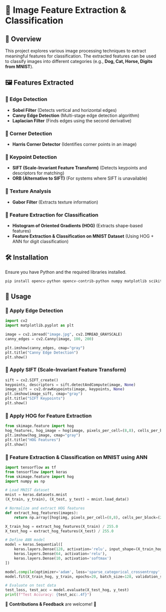 # 🚀 Image Feature Extraction & Classification

## 📌 Overview

This project explores various image processing techniques to extract meaningful features for classification. The extracted features can be used to classify images into different categories (e.g., **Dog, Cat, Horse, Digits from MNIST**).

## 🖼️ Features Extracted

### 🔹 Edge Detection

- **Sobel Filter** (Detects vertical and horizontal edges)
- **Canny Edge Detection** (Multi-stage edge detection algorithm)
- **Laplacian Filter** (Finds edges using the second derivative)

### 🔹 Corner Detection

- **Harris Corner Detector** (Identifies corner points in an image)

### 🔹 Keypoint Detection

- **SIFT (Scale-Invariant Feature Transform)** (Detects keypoints and descriptors for matching)
- **ORB (Alternative to SIFT)** (For systems where SIFT is unavailable)

### 🔹 Texture Analysis

- **Gabor Filter** (Extracts texture information)

### 🔹 Feature Extraction for Classification

- **Histogram of Oriented Gradients (HOG)** (Extracts shape-based features)
- **Feature Extraction & Classification on MNIST Dataset** (Using HOG + ANN for digit classification)

## 🛠️ Installation

Ensure you have Python and the required libraries installed.

```bash
pip install opencv-python opencv-contrib-python numpy matplotlib scikit-image tensorflow
```

## 📜 Usage

### 🔹 Apply Edge Detection

```python
import cv2
import matplotlib.pyplot as plt

image = cv2.imread("image.jpg", cv2.IMREAD_GRAYSCALE)
canny_edges = cv2.Canny(image, 100, 200)

plt.imshow(canny_edges, cmap="gray")
plt.title("Canny Edge Detection")
plt.show()
```

### 🔹 Apply SIFT (Scale-Invariant Feature Transform)

```python
sift = cv2.SIFT_create()
keypoints, descriptors = sift.detectAndCompute(image, None)
image_sift = cv2.drawKeypoints(image, keypoints, None)
plt.imshow(image_sift, cmap="gray")
plt.title("SIFT Keypoints")
plt.show()
```

### 🔹 Apply HOG for Feature Extraction

```python
from skimage.feature import hog
hog_features, hog_image = hog(image, pixels_per_cell=(8,8), cells_per_block=(2,2), visualize=True)
plt.imshow(hog_image, cmap="gray")
plt.title("HOG Features")
plt.show()
```

### 🔹 Feature Extraction & Classification on MNIST using ANN

```python
import tensorflow as tf
from tensorflow import keras
from skimage.feature import hog
import numpy as np

# Load MNIST dataset
mnist = keras.datasets.mnist
(X_train, y_train), (X_test, y_test) = mnist.load_data()

# Normalize and extract HOG features
def extract_hog_features(images):
    return np.array([hog(img, pixels_per_cell=(8,8), cells_per_block=(2,2), feature_vector=True) for img in images])

X_train_hog = extract_hog_features(X_train) / 255.0
X_test_hog = extract_hog_features(X_test) / 255.0

# Define ANN model
model = keras.Sequential([
    keras.layers.Dense(128, activation='relu', input_shape=(X_train_hog.shape[1],)),
    keras.layers.Dense(64, activation='relu'),
    keras.layers.Dense(10, activation='softmax')
])

model.compile(optimizer='adam', loss='sparse_categorical_crossentropy', metrics=['accuracy'])
model.fit(X_train_hog, y_train, epochs=20, batch_size=128, validation_split=0.1)

# Evaluate on test data
test_loss, test_acc = model.evaluate(X_test_hog, y_test)
print(f"Test Accuracy: {test_acc:.4f}")
```

📢 **Contributions & Feedback** are welcome! 🚀
